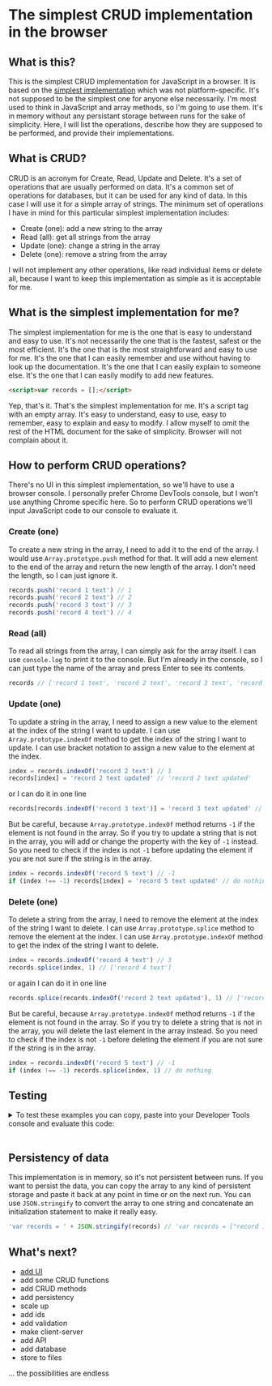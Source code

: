 # The simplest CRUD implementation in the browser

## What is this?

This is the simplest CRUD implementation for JavaScript in a browser. It is based on the [simplest implementation](../0000-simplest-for-me/README.md) which was not platform-specific. It's not supposed to be the simplest one for anyone else necessarily. I'm most used to think in JavaScript and array methods, so I'm going to use them. It's in memory without any persistant storage between runs for the sake of simplicity. Here, I will list the operations, describe how they are supposed to be performed, and provide their implementations.

## What is CRUD?

CRUD is an acronym for Create, Read, Update and Delete. It's a set of operations that are usually performed on data. It's a common set of operations for databases, but it can be used for any kind of data. In this case I will use it for a simple array of strings. The minimum set of operations I have in mind for this particular simplest implementation includes:

- Create (one): add a new string to the array
- Read (all): get all strings from the array
- Update (one): change a string in the array
- Delete (one): remove a string from the array

I will not implement any other operations, like read individual items or delete all, because I want to keep this implementation as simple as it is acceptable for me.

## What is the simplest implementation for me?

The simplest implementation for me is the one that is easy to understand and easy to use. It's not necessarily the one that is the fastest, safest or the most efficient. It's the one that is the most straightforward and easy to use for me. It's the one that I can easily remember and use without having to look up the documentation. It's the one that I can easily explain to someone else. It's the one that I can easily modify to add new features.

```html
<script>var records = [];</script>
```

Yep, that's it. That's the simplest implementation for me. It's a script tag with an empty array. It's easy to understand, easy to use, easy to remember, easy to explain and easy to modify. I allow myself to omit the rest of the HTML document for the sake of simplicity. Browser will not complain about it.

## How to perform CRUD operations?

There's no UI in this simplest implementation, so we'll have to use a browser console. I personally prefer Chrome DevTools console, but I won't use anything Chrome specific here. So to perform CRUD operations we'll input JavaScript code to our console to evaluate it.

### Create (one)

To create a new string in the array, I need to add it to the end of the array. I would use `Array.prototype.push` method for that. It will add a new element to the end of the array and return the new length of the array. I don't need the length, so I can just ignore it.

```js
records.push('record 1 text') // 1
records.push('record 2 text') // 2
records.push('record 3 text') // 3
records.push('record 4 text') // 4
```

### Read (all)

To read all strings from the array, I can simply ask for the array itself. I can use `console.log` to print it to the console. But I'm already in the console, so I can just type the name of the array and press Enter to see its contents.

```js
records // ['record 1 text', 'record 2 text', 'record 3 text', 'record 4 text']
```

### Update (one)

To update a string in the array, I need to assign a new value to the element at the index of the string I want to update. I can use `Array.prototype.indexOf` method to get the index of the string I want to update. I can use bracket notation to assign a new value to the element at the index.

```js
index = records.indexOf('record 2 text') // 1
records[index] = 'record 2 text updated' // 'record 2 text updated'
```

or I can do it in one line

```js
records[records.indexOf('record 3 text')] = 'record 3 text updated' // 'record 3 text updated'
```

But be careful, because `Array.prototype.indexOf` method returns `-1` if the element is not found in the array. So if you try to update a string that is not in the array, you will add or change the property with the key of `-1` instead. So you need to check if the index is not `-1` before updating the element if you are not sure if the string is in the array.

```js
index = records.indexOf('record 5 text') // -1
if (index !== -1) records[index] = 'record 5 text updated' // do nothing
```

### Delete (one)

To delete a string from the array, I need to remove the element at the index of the string I want to delete. I can use `Array.prototype.splice` method to remove the element at the index. I can use `Array.prototype.indexOf` method to get the index of the string I want to delete.

```js
index = records.indexOf('record 4 text') // 3
records.splice(index, 1) // ['record 4 text']
```

or again I can do it in one line

```js
records.splice(records.indexOf('record 2 text updated'), 1) // ['record 2 text updated']
```

But be careful, because `Array.prototype.indexOf` method returns `-1` if the element is not found in the array. So if you try to delete a string that is not in the array, you will delete the last element in the array instead. So you need to check if the index is not `-1` before deleting the element if you are not sure if the string is in the array.

```js
index = records.indexOf('record 5 text') // -1
if (index !== -1) records.splice(index, 1) // do nothing
```

## Testing

<details>
  <summary>To test these examples you can copy, paste into your Developer Tools console and evaluate this code:</summary>

```js
  console.log('// Implementation initialization')
  console.log('records = []')
  records = []

  console.log('// Create (one) examples')
  console.log("records.push('record 1 text')")
  console.log(records.push('record 1 text'))
  // 1
  console.log("records.push('record 2 text')")
  console.log(records.push('record 2 text'))
  // 2
  console.log("records.push('record 3 text')")
  console.log(records.push('record 3 text'))
  // 3
  console.log("records.push('record 4 text')")
  console.log(records.push('record 4 text'))
  // 4

  console.log('// Read (all) example')
  console.log('records')
  console.log(records)
  // (4) ['record 1 text', 'record 2 text', 'record 3 text', 'record 4 text']

  console.log('// Update (one) examples')
  console.log("index = records.indexOf('record 2 text')")
  console.log(index = records.indexOf('record 2 text'))
  // 1
  console.log("records[index] = 'record 2 text updated'")
  console.log(records[index] = 'record 2 text updated')
  console.log("records[records.indexOf('record 3 text')] = 'record 3 text updated'")
  console.log(records[records.indexOf('record 3 text')] = 'record 3 text updated')
  console.log('records')
  console.log(records)
  // (4) ['record 1 text', 'record 2 text updated', 'record 3 text updated', 'record 4 text']

  console.log('// Delete (one) examples')
  console.log("index = records.indexOf('record 4 text')")
  console.log(index = records.indexOf('record 4 text'))
  // 3
  console.log('records.splice(index, 1)')
  console.log(records.splice(index, 1))
  // ['record 4 text']
  console.log("records.splice(records.indexOf('record 2 text updated'), 1)")
  console.log(records.splice(records.indexOf('record 2 text updated'), 1))
  // ['record 2 text updated']
  console.log('records')
  console.log(records)
  // (2) ['record 1 text', 'record 3 text updated']
  ```

And then you can compare the actual output with the expected output in the comments.
</details><br>

## Persistency of data

This implementation is in memory, so it's not persistent between runs. If you want to persist the data, you can copy the array to any kind of persistent storage and paste it back at any point in time or on the next run. You can use `JSON.stringify` to convert the array to one string and concatenate an initialization statement to make it really easy.

```js
'var records = ' + JSON.stringify(records) // 'var records = ["record 1 text","record 3 text updated"]'
```

## What's next?

- [add UI](../0005-simplest-with-ui/README.md)
- add some CRUD functions
- add CRUD methods
- add persistency
- scale up
- add ids
- add validation
- make client-server
- add API
- add database
- store to files
  
... the possibilities are endless
